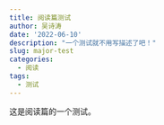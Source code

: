 ```yaml
---
title: 阅读篇测试
author: 吴诗涛
date: '2022-06-10'
description: "一个测试就不用写描述了吧！"
slug: major-test
categories:
  - 阅读
tags:
  - 测试
---
```


这是阅读篇的一个测试。
